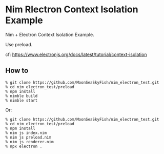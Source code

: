 # Nim Rlectron Context Isolation Example

Nim + Electron Context Isolation Example.

Use preload.

cf: https://www.electronjs.org/docs/latest/tutorial/context-isolation

## How to
```
% git clone https://github.com/MoonSeaSkyFish/nim_electron_test.git
% cd nim_electron_test/preload
% npm install
% nimble build
% nimble start
```

Or:

```
% git clone https://github.com/MoonSeaSkyFish/nim_electron_test.git
% cd nim_electron_test/preload
% npm install
% nim js index.nim
% nim js preload.nim
% nim js renderer.nim
% npx electron .
```

